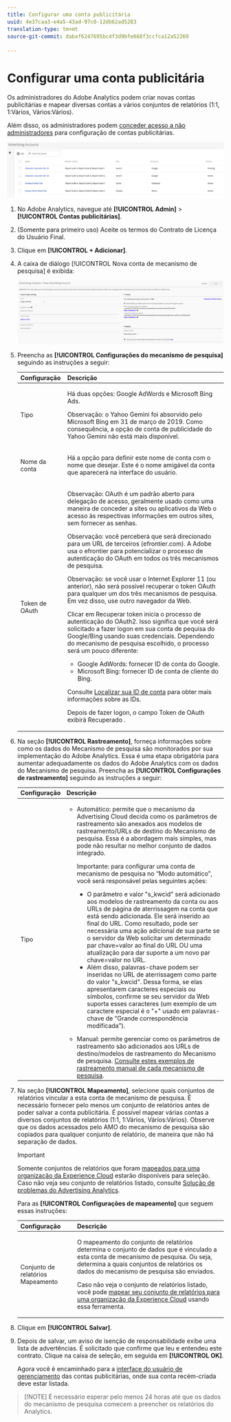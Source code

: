 ```yaml
---
title: Configurar uma conta publicitária
uuid: 4e37caa3-e4a5-43ad-97c0-12db62ad5283
translation-type: tm+mt
source-git-commit: dabaf6247695bc4f3d9bfe668f3ccfca12a52269

---
```



# Configurar uma conta publicitária

Os administradores do Adobe Analytics podem criar novas contas publicitárias e mapear diversas contas a vários conjuntos de relatórios (1:1, 1:Vários, Vários:Vários).

Além disso, os administradores podem [conceder acesso a não administradores](/help/integrate/c-advertising-analytics/overview.md#section_FCC58EB635954A32990D4E67B52B4369) para configuração de contas publicitárias.

![](assets/aa_accounts.png)

1. No Adobe Analytics, navegue até **[!UICONTROL Admin]** > **[!UICONTROL Contas publicitárias]**.
1. (Somente para primeiro uso) Aceite os termos do Contrato de Licença do Usuário Final.
1. Clique em **[!UICONTROL + Adicionar]**.
1. A caixa de diálogo [!UICONTROL Nova conta de mecanismo de pesquisa] é exibida:

   ![](assets/aa_new_se_account.png)

1. Preencha as **[!UICONTROL Configurações do mecanismo de pesquisa]** seguindo as instruções a seguir:

   <table id="table_B3BE66B7D4C54766B8FFD2C6DCD657AF"> 
    <thead> 
      <tr> 
      <th colname="col1" class="entry"> Configuração </th> 
      <th colname="col2" class="entry"> Descrição </th> 
      </tr>
    </thead>
    <tbody> 
      <tr> 
      <td colname="col1"> <p>Tipo </p> </td> 
      <td colname="col2"> <p>Há duas opções: Google AdWords e Microsoft Bing Ads. </p> <p>Observação: o Yahoo Gemini foi absorvido pelo Microsoft Bing em 31 de março de 2019. Como consequência, a opção de conta de publicidade do Yahoo Gemini não está mais disponível.  </p> </td> 
      </tr> 
      <tr> 
      <td colname="col1"> <p>Nome da conta </p> </td> 
      <td colname="col2"> <p>Há a opção para definir este nome de conta com o nome que desejar. Este é o nome amigável da conta que aparecerá na interface do usuário. </p> </td> 
      </tr> 
      <tr> 
      <td colname="col1"> <p>Token de OAuth </p> </td> 
      <td colname="col2"> <p>Observação: OAuth é um padrão aberto para delegação de acesso, geralmente usado como uma maneira de conceder a sites ou aplicativos da Web o acesso às respectivas informações em outros sites, sem fornecer as senhas. </p> <p>Observação: você perceberá que será direcionado para um URL de terceiros (efrontier.com). A Adobe usa o efrontier para potencializar o processo de autenticação do OAuth em todos os três mecanismos de pesquisa. </p> <p>Observação: se você usar o Internet Explorer 11 (ou anterior), não será possível recuperar o token OAuth para qualquer um dos três mecanismos de pesquisa. Em vez disso, use outro navegador da Web. </p> <p>Clicar em <span class="uicontrol">Recuperar token</span> inicia o processo de autenticação do OAuth2. Isso significa que você será solicitado a fazer logon em sua conta de pequisa do Google/Bing usando suas credenciais. Dependendo do mecanismo de pesquisa escolhido, o processo será um pouco diferente: </p> 
        <ul id="ul_FC9B5612F6554495B04C357CB0AB72EB"> 
        <li id="li_CD54231BFF134F83B3B5B14B34A0E1D2">Google AdWords: fornecer ID de conta do Google. </li> 
        <li id="li_89B9D54BAA914E5DB2959B193489582E">Microsoft Bing: fornecer ID de conta de cliente do Bing. </li> 
        </ul> <p>Consulte <a href="/help/integrate/c-advertising-analytics/c-adanalytics-workflow/aa-locate-account-id.md"  > Localizar sua ID de conta</a> para obter mais informações sobre as IDs. </p> <p>Depois de fazer logon, o campo Token de OAuth exibirá  
        <systemoutput>
          Recuperado
        </systemoutput>. </p> </td> 
      </tr> 
    </tbody> 
    </table>

1. Na seção **[!UICONTROL Rastreamento]**, forneça informações sobre como os dados do Mecanismo de pesquisa são monitorados por sua implementação do Adobe Analytics. Essa é uma etapa obrigatória para aumentar adequadamente os dados do Adobe Analytics com os dados do Mecanismo de pesquisa.
Preencha as **[!UICONTROL Configurações de rastreamento]** seguindo as instruções a seguir:

   <table id="table_1AB4E31456E84ABF8209B02058259C4D"> 
    <thead> 
      <tr> 
      <th colname="col1" class="entry"> Configuração </th> 
      <th colname="col2" class="entry"> Descrição </th> 
      </tr>
    </thead>
    <tbody> 
      <tr> 
      <td colname="col1"> <p>Tipo </p> </td> 
      <td colname="col2"> 
        <ul id="ul_1C5A0502A4984E57A08417A91CCD6FFE"> 
        <li id="li_5736E38286FF494ABDDC6E85281D7F2A"> <span class="uicontrol"> Automático</span>: permite que o mecanismo da Advertising Cloud decida como os parâmetros de rastreamento são anexados aos modelos de rastreamento/URLs de destino do Mecanismo de pesquisa. Essa é a abordagem mais simples, mas pode não resultar no melhor conjunto de dados integrado. <p>Importante: para configurar uma conta de mecanismo de pesquisa no “Modo automático”, você será responsável pelas seguintes ações: 
          <ul id="ul_4FF9D1E3CC4E452BA339E0A725D29FEE"> 
            <li id="li_6F3A6D6259C0420CB7E6FD2C26A1B6E0">O parâmetro e valor "s_kwcid" será adicionado aos modelos de rastreamento da conta ou aos URLs de página de aterrissagem na conta que está sendo adicionada. Ele será inserido ao final do URL. Como resultado, pode ser necessária uma ação adicional de sua parte se o servidor da Web solicitar um determinado par chave=valor ao final do URL OU uma atualização para dar suporte a um novo par chave=valor no URL. </li> 
            <li id="li_A04D4AA31A934392808639E46C86573F">Além disso, palavras-chave podem ser inseridas no URL de aterrissagem como parte do valor "s_kwcid". Dessa forma, se elas apresentarem caracteres especiais ou símbolos, confirme se seu servidor da Web suporta esses caracteres (um exemplo de um caractere especial é o "+" usado em palavras-chave de “Grande correspondência modificada”). </li> 
          </ul> </p> </li> 
        <li id="li_EAA7A7CA1E584854A7EC1E43E13B63FE"><span class="uicontrol"> Manual</span>: permite gerenciar como os parâmetros de rastreamento são adicionados aos URLs de destino/modelos de rastreamento do Mecanismo de pesquisa. <a href="/help/integrate/c-advertising-analytics/c-adanalytics-workflow/aa-manual-vs-automatic-tracking.md"  > Consulte estes exemplos de rastreamento manual de cada mecanismo de pesquisa</a>. </li> 
        </ul> </td> 
      </tr> 
    </tbody> 
    </table>

1. Na seção **[!UICONTROL Mapeamento]**, selecione quais conjuntos de relatórios vincular a esta conta de mecanismo de pesquisa. É necessário fornecer pelo menos um conjunto de relatórios antes de poder salvar a conta publicitária. É possível mapear várias contas a diversos conjuntos de relatórios (1:1, 1:Vários, Vários:Vários). Observe que os dados acessados pelo AMO do mecanismo de pesquisa são copiados para qualquer conjunto de relatório, de maneira que não há separação de dados.

   >[!IMPORTANT]
   >
   >Somente conjuntos de relatórios que foram [mapeados para uma organização da Experience Cloud](https://marketing.adobe.com/resources/help/en_US/mcloud/map-report-suite.html) estarão disponíveis para seleção. Caso não veja seu conjunto de relatórios listado, consulte [Solução de problemas do Advertising Analytics](/help/integrate/c-advertising-analytics/c-adanalytics-workflow/aa-troubleshooting.md).

   Para as **[!UICONTROL Configurações de mapeamento]** que seguem essas instruções:

   <table id="table_AF876DC40F97403882C0AA528BD204FF"> 
    <thead> 
      <tr> 
      <th colname="col1" class="entry"> Configuração </th> 
      <th colname="col2" class="entry"> Descrição </th> 
      </tr>
    </thead>
    <tbody> 
      <tr> 
      <td colname="col1"> <p>Conjunto de relatórios  Mapeamento </p> </td> 
      <td colname="col2"> <p>O mapeamento do conjunto de relatórios determina o conjunto de dados que é vinculado a esta conta de mecanismo de pesquisa. Ou seja, determina a quais conjuntos de relatórios os dados do mecanismo de pesquisa são enviados. </p> <p>Caso não veja o conjunto de relatórios listado, você pode <a href="https://marketing.adobe.com/resources/help/en_US/mcloud/map-report-suite.html"  >mapear seu conjunto de relatórios para uma organização da Experience Cloud</a> usando essa ferramenta. </p> </td> 
      </tr> 
    </tbody> 
    </table>

1. Clique em **[!UICONTROL Salvar]**.
1. Depois de salvar, um aviso de isenção de responsabilidade exibe uma lista de advertências. É solicitado que confirme que leu e entendeu este contrato. Clique na caixa de seleção, em seguida em **[!UICONTROL OK]**.

   Agora você é encaminhado para a [interface do usuário de gerenciamento](/help/integrate/c-advertising-analytics/c-adanalytics-workflow/aa-manage-ad-accounts.md) das contas publicitárias, onde sua conta recém-criada deve estar listada.

>[!NOTE] É necessário esperar pelo menos 24 horas até que os dados do mecanismo de pesquisa comecem a preencher os relatórios do Analytics.

